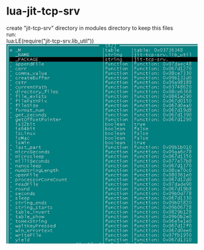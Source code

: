 # lua-jit-tcp-srv
create "jit-tcp-srv" directory in modules directory to keep this files<br />
run:<br />
lua:LE(require("jit-tcp-srv.lib_util"))<br />
<img src="Capture.jpg" />
